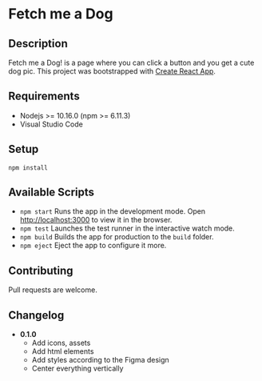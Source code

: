 # Fetch me a Dog

## Description

Fetch me a Dog! is a page where you can click a button and you get a cute dog pic.
This project was bootstrapped with [Create React App](https://github.com/facebook/create-react-app).

## Requirements

- Nodejs >= 10.16.0 (npm >= 6.11.3)
- Visual Studio Code

## Setup

`npm install`

## Available Scripts

- `npm start` Runs the app in the development mode. Open [http://localhost:3000](http://localhost:3000) to view it in the browser.
- `npm test` Launches the test runner in the interactive watch mode.
- `npm build` Builds the app for production to the `build` folder.
- `npm eject` Eject the app to configure it more.

## Contributing

Pull requests are welcome.

## Changelog

- **0.1.0**
  - Add icons, assets
  - Add html elements
  - Add styles according to the Figma design
  - Center everything vertically
